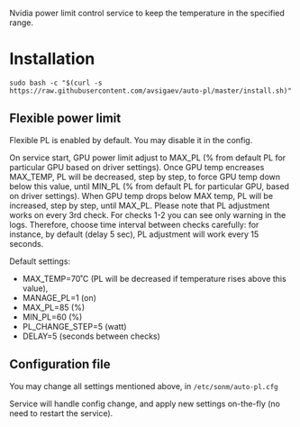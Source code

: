 Nvidia power limit control service to keep the temperature in the specified range.

# Installation

`sudo bash -c "$(curl -s https://raw.githubusercontent.com/avsigaev/auto-pl/master/install.sh)"`

## Flexible power limit

Flexible PL is enabled by default. You may disable it in the config.

On service start, GPU power limit adjust to MAX_PL (% from default PL for particular GPU based on driver settings).
Once GPU temp encreases MAX_TEMP, PL will be decreased, step by step, to force GPU temp down below this value, until MIN_PL (% from default PL for particular GPU, based on driver settings).
When GPU temp drops below MAX temp, PL will be increased, step by step, until MAX_PL.
Please note that PL adjustment works on every 3rd check. For checks 1-2 you can see only warning in the logs. Therefore, choose time interval between checks carefully: for instance, by default (delay 5 sec), PL adjustment will work every 15 seconds.

Default settings:
- MAX_TEMP=70˚C (PL will be decreased if temperature rises above this value),
- MANAGE_PL=1 (on)
- MAX_PL=85 (%)
- MIN_PL=60 (%)
- PL_CHANGE_STEP=5 (watt)
- DELAY=5 (seconds between checks)

## Configuration file

You may change all settings mentioned above, in `/etc/sonm/auto-pl.cfg`

Service will handle config change, and apply new settings on-the-fly (no need to restart the service).
